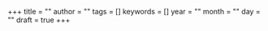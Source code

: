 +++
title = ""
author = ""
tags = []
keywords = []
year = ""
month = ""
day = "" 
draft =  true
+++
